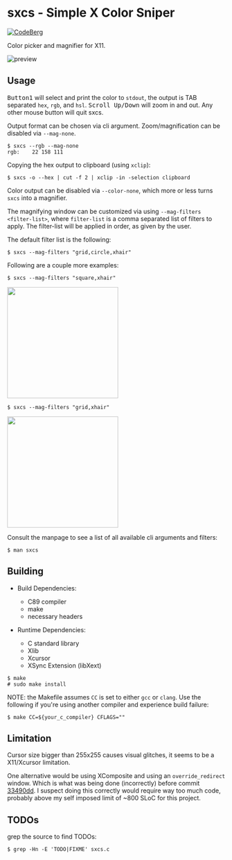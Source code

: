 # sxcs - Simple X Color Sniper

[![CodeBerg](https://img.shields.io/badge/Hosted_at-Codeberg-%232185D0?style=flat-square&logo=CodeBerg)](https://codeberg.org/NRK/sxcs)

Color picker and magnifier for X11.

![preview](https://images2.imgbox.com/4c/d0/LC6pYmrB_o.gif)

## Usage

<kbd>Button1</kbd> will select and print the color to `stdout`, the output is
TAB separated `hex`, `rgb`, and `hsl`.
<kbd>Scroll Up/Down</kbd> will zoom in and out.
Any other mouse button will quit sxcs.

Output format can be chosen via cli argument.
Zoom/magnification can be disabled via `--mag-none`.

```console
$ sxcs --rgb --mag-none
rgb:	22 158 111
```

Copying the hex output to clipboard (using `xclip`):

```console
$ sxcs -o --hex | cut -f 2 | xclip -in -selection clipboard
```

Color output can be disabled via `--color-none`, which more or less turns
`sxcs` into a magnifier.

The magnifying window can be customized via using `--mag-filters <filter-list>`,
where `filter-list` is a comma separated list of filters to apply. The
filter-list will be applied in order, as given by the user.

The default filter list is the following:

```console
$ sxcs --mag-filters "grid,circle,xhair"
```

Following are a couple more examples:

```console
$ sxcs --mag-filters "square,xhair"
```

<img width="256" height="256" src="https://images2.imgbox.com/a4/ff/yUOGtRnn_o.png"/>

```console
$ sxcs --mag-filters "grid,xhair"
```

<img width="256" height="256" src="https://images2.imgbox.com/73/f6/ScP4MQT2_o.png"/>

Consult the manpage to see a list of all available cli arguments and filters:

```console
$ man sxcs
```

## Building

- Build Dependencies:
  * C89 compiler
  * make
  * necessary headers

- Runtime Dependencies:
  * C standard library
  * Xlib
  * Xcursor
  * XSync Extension (libXext)

```console
$ make
# sudo make install
```

NOTE: the Makefile assumes `CC` is set to either `gcc` or `clang`. Use the
following if you're using another compiler and experience build failure:

```console
$ make CC=${your_c_compiler} CFLAGS=""
```

## Limitation

Cursor size bigger than 255x255 causes visual glitches, it seems to be a
X11/Xcursor limitation.

One alternative would be using XComposite and using an `override_redirect`
window. Which is what was being done (incorrectly) before commit
[33490dd](https://codeberg.org/NRK/sxcs/commit/33490ddf9164655bf6decafa6f85082e413fa333).
I suspect doing this correctly would require way too much code, probably above
my self imposed limit of ~800 SLoC for this project.

## TODOs

grep the source to find TODOs:

```console
$ grep -Hn -E 'TODO|FIXME' sxcs.c
```
